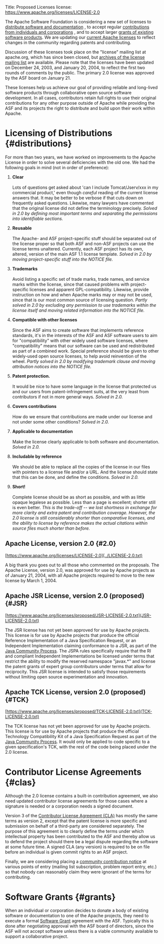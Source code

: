 Title: Proposed Licenses
license: https://www.apache.org/licenses/LICENSE-2.0

The Apache Software Foundation is considering a new set of licenses to
[distribute software and documentation](#distributions) , to accept regular
[contributions from individuals and corporations](#clas) , and to accept
larger [grants of existing software products](#grants). We are updating our
[current Apache licenses](../) to reflect changes in the community
regarding patents and contributing.

Discussion of these licenses took place on the "license" mailing list at
apache.org, which has since been closed, but [archives of the license
mailing
list](https://issues.apache.org/eyebrowse/SummarizeList?listName=license@apache.org&by=thread)
are available. Please note that the licenses have been updated on December
24, 2003, and January 20, 2004, to reflect the first two rounds of comments
by the public. The primary 2.0 license was approved by the ASF board on
January 21.

These licenses help us achieve our goal of providing reliable and
long-lived software products through collaborative open source software
development. In all cases, contributors retain full rights to use their
original contributions for any other purpose outside of Apache while
providing the ASF and its projects the right to distribute and build upon
their work within Apache.

# Licensing of Distributions  {#distributions}

For more than two years, we have worked on improvements to the Apache
License in order to solve several deficiencies with the old one. We had the
following goals in mind (not in order of preference):

1.  **Clear** <br></br>Lots of questions get asked about 'can I include
Tomcat/Jserv/xxx in my commercial product,' even though *careful* reading
of the current license answers that. It may be better to be verbose if that
cuts down on frequently asked questions. Likewise, many lawyers have
commented that the original license did not define the terminology
precisely. *Solved in 2.0 by defining most important terms and separating
the permissions into identifiable sections.* 

1.  **Reusable** <br></br>The Apache- and ASF project-specific stuff should
be separated out of the license proper so that both ASF and non-ASF
projects can use the license terms unaltered. Currently, each ASF project
has its own, altered, version of the main ASF 1.1 license template. *Solved
in 2.0 by moving project-specific stuff into the NOTICE file.* 

1.  **Trademarks** <br></br>Avoid listing a specific set of trade marks,
trade names, and service marks within the license, since that caused
problems with project-specific licenses and apparent GPL-compatibility.
Likewise, provide instruction on how and when Apache marks may or may not
be used, since that is our most common source of licensing question.
*Partly solved in 2.0 by excluding any permission to use trademarks within
the license itself and moving related information into the NOTICE file.* 

1.  **Compatible with other licenses** <br></br>Since the ASF aims to
create software that implements reference standards, it's in the interests
of the ASF and ASF software users to aim for "compatibility" with other
widely used software licenses, where "compatibility" means that our
software can be used and redistributed as part of a combined work. Special
preference should be given to other widely-used open source licenses, to
help avoid reinvention of the wheel. *Partly solved in 2.0 by modifying
trademark clause and moving attribution notices into the NOTICE file.* 

1.  **Patent protection.** <br></br>It would be nice to have some language
in the license that protected us and our users from patent-infringement
suits, at the very least from contributors if not in more general ways.
*Solved in 2.0.* 

1.  **Covers contributions** <br></br>How do we ensure that contributions
are made under our license and not under some other conditions? *Solved in
2.0.* 

1.  **Applicable to documentation** <br></br>Make the license clearly
applicable to both software and documentation. *Solved in 2.0.* 

1.  **Includable by reference** <br></br>We should be able to replace all
the copies of the license in our files with pointers to a license file
and/or a URL. And the license should state that this can be done, and
define the conditions. *Solved in 2.0.* 

1.  **Short!** <br></br>Complete license should be as short as possible,
and with as little opaque legalese as possible. Less than a page is
excellent; shorter still is even better. *This is the trade-off -- we lost
shortness in exchange for more clarity and extra patent and contribution
coverage. However, the 2.0 license is still considerably shorter than
comparative licenses, and the ability to license by reference makes the
actual citations within source files much shorter than before.* 

## Apache License, version 2.0  {#2.0}

[https://www.apache.org/licenses/LICENSE-2.0](../LICENSE-2.0.txt) 

A big thank you goes out to all those who commented on the proposals. The
Apache License, version 2.0, was approved for use by Apache projects as of
January 21, 2004, with all Apache projects required to move to the new
license by March 1, 2004.

## Apache JSR License, version 2.0 (proposed)  {#JSR}

[https://www.apache.org/licenses/proposed/JSR-LICENSE-2.0.txt](JSR-LICENSE-2.0.txt) 

The JSR license has not yet been approved for use by Apache projects. This
license is for use by Apache projects that produce the official Reference
Implementation of a Java Specification Request, or an Independent
Implementation claiming conformance to a JSR, as part of the [Java
Community Process](https://www.jcp.org/). The JSPA rules specifically
require that the RI and compliant Independent Implementations be licensed
under terms that restrict the ability to modify the reserved namespace
"javax.*" and license the patent grants of expert group contributors under
terms that allow for reciprocity. This JSR license is intended to satisfy
those requirements without limiting open source experimentation and
innovation.

## Apache TCK License, version 2.0 (proposed)  {#TCK}

[https://www.apache.org/licenses/proposed/TCK-LICENSE-2.0.txt](TCK-LICENSE-2.0.txt) 

The TCK license has not yet been approved for use by Apache projects. This
license is for use by Apache projects that produce the official Technology
Compatibility Kit of a Java Specification Request as part of the [Java
Community Process](https://www.jcp.org/). It would only be applied to code
specific to a given specification's TCK, with the rest of the code being
placed under the 2.0 license.

# Contributor License Agreements  {#clas}

Although the 2.0 license contains a built-in contribution agreement, we
also need updated contributor license agreements for those cases where a
signature is needed or a corporation needs a signed document.

Version 3 of the [Contributor License Agreement (CLA)](cla.txt) has mostly
the same terms as version 2, except that the patent license is more
specific and submission on behalf of a third-party are considered
separately. The purpose of this agreement is to clearly define the terms
under which intellectual property has been contributed to the ASF and
thereby allow us to defend the project should there be a legal dispute
regarding the software at some future time. A signed CLA (any version) is
required to be on file before an individual is given commit rights to an
ASF project.

Finally, we are considering placing a [community contribution
notice](community.txt) at various points of entry (mailing list
subscription, problem report entry, etc.) so that nobody can reasonably
claim they were ignorant of the terms for contributing.

# Software Grants  {#grants}

When an individual or corporation decides to donate a body of existing
software or documentation to one of the Apache projects, they need to
execute a formal [Software Grant](software-grant.txt) agreement with the
ASF. Typically this is done after negotiating approval with the ASF board
of directors, since the ASF will not accept software unless there is a
viable community available to support a collaborative project.

